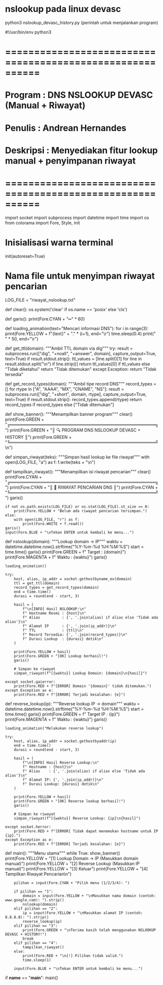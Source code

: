 # nslookup pada linux devasc

python3 nslookup_devasc_history.py (perintah untuk menjalankan program)

#!/usr/bin/env python3
# ==========================================================
# Program : DNS NSLOOKUP DEVASC (Manual + Riwayat)
# Penulis : Andrean Hernandes
# Deskripsi : Menyediakan fitur lookup manual + penyimpanan riwayat
# ==========================================================

import socket
import subprocess
import datetime
import time
import os
from colorama import Fore, Style, init

# Inisialisasi warna terminal
init(autoreset=True)

# Nama file untuk menyimpan riwayat pencarian
LOG_FILE = "riwayat_nslookup.txt"

def clear():
    os.system('clear' if os.name == 'posix' else 'cls')

def garis():
    print(Fore.CYAN + "═" * 60)

def loading_animation(text="Mencari informasi DNS"):
    for i in range(3):
        print(Fore.YELLOW + f"{text}" + "." * (i+1), end="\r")
        time.sleep(0.4)
    print(" " * 50, end="\r")

def get_ttl(domain):
    """Ambil TTL domain via dig"""
    try:
        result = subprocess.run(["dig", "+noall", "+answer", domain],
                                capture_output=True, text=True)
        if result.stdout.strip():
            ttl_values = [line.split()[1] for line in result.stdout.split("\n") if line.strip()]
            return ttl_values[0] if ttl_values else "Tidak diketahui"
        return "Tidak ditemukan"
    except Exception:
        return "Tidak tersedia"

def get_record_types(domain):
    """Ambil tipe record DNS"""
    record_types = []
    for rtype in ["A", "AAAA", "MX", "CNAME", "NS"]:
        result = subprocess.run(["dig", "+short", domain, rtype],
                                capture_output=True, text=True)
        if result.stdout.strip():
            record_types.append(rtype)
    return record_types if record_types else ["Tidak ditemukan"]

def show_banner():
    """Menampilkan banner program"""
    clear()
    print(Fore.GREEN + "╔════════════════════════════════════════════════╗")
    print(Fore.GREEN + "║     🔍 PROGRAM DNS NSLOOKUP DEVASC + HISTORY    ║")
    print(Fore.GREEN + "╚════════════════════════════════════════════════╝\n")

def simpan_riwayat(teks):
    """Simpan hasil lookup ke file riwayat"""
    with open(LOG_FILE, "a") as f:
        f.write(teks + "\n")

def tampilkan_riwayat():
    """Menampilkan isi riwayat pencarian"""
    clear()
    print(Fore.CYAN + "╔════════════════════════════════════════════════╗")
    print(Fore.CYAN + "║              📜 RIWAYAT PENCARIAN DNS          ║")
    print(Fore.CYAN + "╚════════════════════════════════════════════════╝")
    garis()

    if not os.path.exists(LOG_FILE) or os.stat(LOG_FILE).st_size == 0:
        print(Fore.YELLOW + "Belum ada riwayat pencarian tersimpan.")
    else:
        with open(LOG_FILE, "r") as f:
            print(Fore.WHITE + f.read())
    garis()
    input(Fore.BLUE + "\nTekan ENTER untuk kembali ke menu...")

def nslookup(domain):
    """Lookup domain → IP"""
    waktu = datetime.datetime.now().strftime("%Y-%m-%d %H:%M:%S")
    start = time.time()
    garis()
    print(Fore.GREEN + f" Target : {domain}")
    print(Fore.MAGENTA + f" Waktu  : {waktu}")
    garis()

    loading_animation()

    try:
        host, alias, ip_addr = socket.gethostbyname_ex(domain)
        ttl = get_ttl(domain)
        record_types = get_record_types(domain)
        end = time.time()
        durasi = round(end - start, 3)

        hasil = (
            f"\n[INFO] Hasil NSLOOKUP:\n"
            f" Hostname Resmi : {host}\n"
            f" Alias          : {', '.join(alias) if alias else 'Tidak ada alias'}\n"
            f" Alamat IP      : {', '.join(ip_addr)}\n"
            f" TTL            : {ttl}\n"
            f" Record Tersedia: {', '.join(record_types)}\n"
            f" Durasi Lookup  : {durasi} detik\n"
        )

        print(Fore.YELLOW + hasil)
        print(Fore.GREEN + "[OK] Lookup berhasil!")
        garis()

        # Simpan ke riwayat
        simpan_riwayat(f"[{waktu}] Lookup Domain: {domain}\n{hasil}")

    except socket.gaierror:
        print(Fore.RED + f"[ERROR] Domain '{domain}' tidak ditemukan.")
    except Exception as e:
        print(Fore.RED + f"[ERROR] Terjadi kesalahan: {e}")

def reverse_lookup(ip):
    """Reverse lookup IP → domain"""
    waktu = datetime.datetime.now().strftime("%Y-%m-%d %H:%M:%S")
    start = time.time()
    garis()
    print(Fore.GREEN + f" Target IP : {ip}")
    print(Fore.MAGENTA + f" Waktu     : {waktu}")
    garis()

    loading_animation("Melakukan reverse lookup")

    try:
        host, alias, ip_addr = socket.gethostbyaddr(ip)
        end = time.time()
        durasi = round(end - start, 3)

        hasil = (
            f"\n[INFO] Hasil Reverse Lookup:\n"
            f" Hostname : {host}\n"
            f" Alias    : {', '.join(alias) if alias else 'Tidak ada alias'}\n"
            f" Alamat IP: {', '.join(ip_addr)}\n"
            f" Durasi Lookup: {durasi} detik\n"
        )

        print(Fore.YELLOW + hasil)
        print(Fore.GREEN + "[OK] Reverse lookup berhasil!")
        garis()

        # Simpan ke riwayat
        simpan_riwayat(f"[{waktu}] Reverse Lookup: {ip}\n{hasil}")

    except socket.herror:
        print(Fore.RED + f"[ERROR] Tidak dapat menemukan hostname untuk IP {ip}.")
    except Exception as e:
        print(Fore.RED + f"[ERROR] Terjadi kesalahan: {e}")

def main():
    """Menu utama"""
    while True:
        show_banner()
        print(Fore.YELLOW + "[1] Lookup Domain → IP (Masukkan domain manual)")
        print(Fore.YELLOW + "[2] Reverse Lookup (Masukkan IP manual)")
        print(Fore.YELLOW + "[3] Keluar")
        print(Fore.YELLOW + "[4] Tampilkan Riwayat Pencarian\n")

        pilihan = input(Fore.CYAN + "Pilih menu (1/2/3/4): ")

        if pilihan == "1":
            domain = input(Fore.YELLOW + "\nMasukkan nama domain (contoh: www.google.com): ").strip()
            nslookup(domain)
        elif pilihan == "2":
            ip = input(Fore.YELLOW + "\nMasukkan alamat IP (contoh: 8.8.8.8): ").strip()
            reverse_lookup(ip)
        elif pilihan == "3":
            print(Fore.GREEN + "\nTerima kasih telah menggunakan NSLOOKUP DEVASC + HISTORY!")
            break
        elif pilihan == "4":
            tampilkan_riwayat()
        else:
            print(Fore.RED + "\n[!] Pilihan tidak valid.")
            time.sleep(1)

        input(Fore.BLUE + "\nTekan ENTER untuk kembali ke menu...")

if __name__ == "__main__":
    main()
